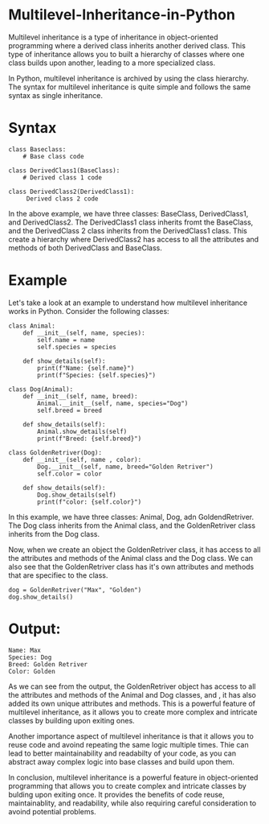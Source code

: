 # Multilevel-Inheritance-in-Python

Multilevel inheritance is a type of inheritance in object-oriented programming where a derived class inherits another derived class. This type of inheritance allows you to built a hierarchy of classes where one class builds upon another, leading to a more specialized class.

In Python, multilevel inheritance is archived by using the class hierarchy. The syntax for multilevel inheritance is quite simple and follows the same syntax as single inheritance.

# Syntax
    class Baseclass:
        # Base class code

    class DerivedClass1(BaseClass):
        # Derived class 1 code

    class DerivedClass2(DerivedClass1):
         Derived class 2 code

In the above example, we have three classes: BaseClass, DerivedClass1, and DerivedClass2. The DerivedClass1 class inherits fromt the BaseClass, and the DerivedClass 2 class inherits from the DerivedClass1 class. This create a hierarchy where DerivedClass2 has access to all the attributes and methods of both DerivedClass and BaseClass.

# Example
Let's take a look at an example to understand how multilevel inheritance works in Python. Consider the following classes:

    class Animal:
        def __init__(self, name, species):
            self.name = name
            self.species = species

        def show_details(self):
            print(f"Name: {self.name}")    
            print(f"Species: {self.species}")

    class Dog(Animal):
        def __init__(self, name, breed):
            Animal.__init__(self, name, species="Dog")        
            self.breed = breed

        def show_details(self):
            Animal.show_details(self)    
            print(f"Breed: {self.breed}")

    class GoldenRetriver(Dog):
        def __init__(self, name , color):
            Dog.__init__(self, name, breed="Golden Retriver")        
            self.color = color

        def show_details(self):
            Dog.show_details(self)          
            print(f"color: {self.color}")

In this example, we have three classes: Animal, Dog, adn GoldendRetriver. The Dog class inherits from the Animal class, and the GoldenRetriver class inherits from the Dog class.

Now, when we create an object the GoldenRetriver class, it has access to all the attributes and methods of the Animal class and the Dog class. We can also see that the GoldenRetriver class has it's own attributes and methods that are specifiec to the class.

    dog = GoldenRetriver("Max", "Golden")
    dog.show_details()

# Output:

    Name: Max
    Species: Dog
    Breed: Golden Retriver
    Color: Golden

As we can see from the output, the GoldenRetriver object has access to all the attributes and methods of the Animal and Dog classes, and , it has also added its own unique attributes and methods. This is a powerful feature of multilevel inheritance, as it allows you to create more complex and intricate classes by building upon exiting ones.

Another importance aspect of multilevel inheritance is that it allows you to reuse code and avoind repeating the same logic multiple times. Thie can lead to better maintainability and readabilty of your code, as you can abstract away complex logic into base classes and build upon them.

In conclusion, multilevel inheritance is a powerful feature in object-oriented programming that allows you to create complex and intricate classes by bulding upon exiting once. It provides the benefits of code reuse, maintainablity, and readability, while also requiring careful consideration to avoind potential problems.

